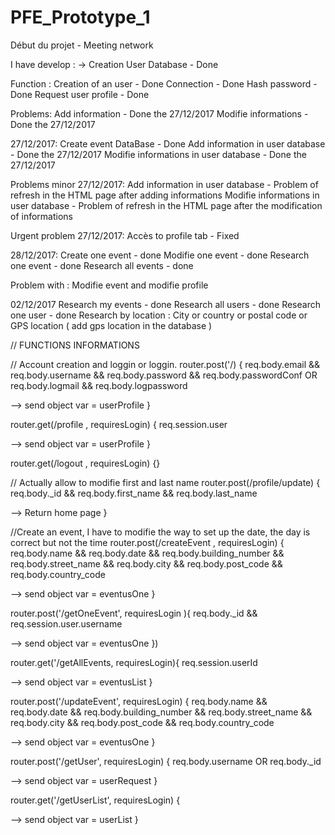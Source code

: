 # PFE_Prototype_1
Début du projet - Meeting network

I have develop :
-> Creation User Database - Done

Function : 
Creation of an user - Done
Connection - Done
Hash password - Done
Request user profile - Done

Problems:
Add information - Done the 27/12/2017
Modifie informations - Done the 27/12/2017


27/12/2017: 
Create event DataBase - Done
Add information in user database - Done the 27/12/2017
Modifie informations in user database - Done the 27/12/2017

Problems minor 27/12/2017:
Add information in user database - Problem of refresh in the HTML page after adding informations
Modifie informations in user database - Problem of refresh in the HTML page after the modification of informations

Urgent problem 27/12/2017:
Accès to profile tab - Fixed

28/12/2017:
Create one event - done
Modifie one event - done
Research one event - done
Research all events - done

Problem with :
Modifie event and modifie profile

02/12/2017
Research my events - done
Research all users - done
Research one user - done
Research by location : City or country or postal code or GPS location ( add gps location in the database )


// FUNCTIONS INFORMATIONS

// Account creation and loggin or loggin.
router.post('/) {
  req.body.email && req.body.username && req.body.password && req.body.passwordConf
  OR 
  req.body.logmail && req.body.logpassword
  
  --> send object var = userProfile
}

router.get(/profile , requiresLogin) {
   req.session.user
   
   --> send object var = userProfile
}

router.get(/logout , requiresLogin) {}

// Actually allow to modifie first and last name
router.post(/profile/update) {
  req.body._id && req.body.first_name &&  req.body.last_name
  
   --> Return home page
}


//Create an event, I have to modifie the way to set up the date, the day is correct but not the time
router.post(/createEvent , requiresLogin) {
  req.body.name && req.body.date && req.body.building_number && req.body.street_name && req.body.city && req.body.post_code && req.body.country_code
  
  
   --> send object  var = eventusOne
}

router.post('/getOneEvent', requiresLogin ){
  req.body._id && req.session.user.username
  
  --> send object  var = eventusOne
})

router.get('/getAllEvents, requiresLogin){
  req.session.userId
  
  
  --> send object var = eventusList
}

router.post('/updateEvent', requiresLogin) {
    req.body.name && req.body.date && req.body.building_number && req.body.street_name && req.body.city && req.body.post_code && req.body.country_code
  
   --> send object var = eventusOne
}

router.post('/getUser', requiresLogin) {
  req.body.username
  OR
  req.body._id
  
  --> send object var = userRequest
}

router.get('/getUserList', requiresLogin) {

   --> send object var = userList
}
